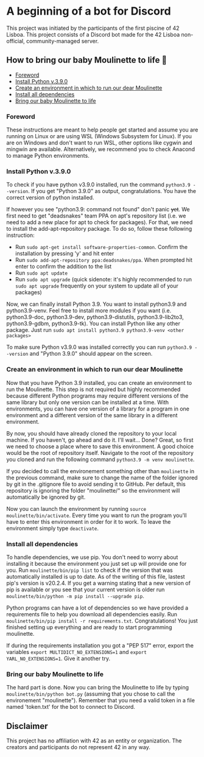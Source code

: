 # A beginning of a bot for Discord

This project was initiated by the participants of the first piscine of 42 Lisboa. This project consists of a Discord bot made for the 42 Lisboa non-official, community-managed server.

## How to bring our baby Moulinette to life 🤖

* [Foreword](#foreword)
* [Install Python v.3.9.0](#install-python-v390)
* [Create an environment in which to run our dear Moulinette](#create-an-environment-in-which-to-run-out-dear-moulinette)
* [Install all dependencies](#install-all-dependencies)
* [Bring our baby Moulinette to life](#bring-our-baby-moulinette-to-life)

### Foreword

These instructions are meant to help people get started and assume you are running on Linux or are using WSL (Windows Subsystem for Linux). If you are on Windows and don't want to run WSL, other options like cygwin and mingwin are available. Alternatively, we recommend you to check Anacond to manage Python environments.

### Install Python v.3.9.0 

To check if you have python v3.9.0 installed, run the command `python3.9 --version`. If you get "Python 3.9.0" as output, congratulations. You have the correct version of python installed.

If however you see "python3.9: command not found" don't panic ~~yet~~. We first need to get "deadsnakes" team PPA on apt's repository list (i.e. we need to add a new place for apt to check for packages). For that, we need to install the add-apt-repository package. To do so, follow these following instruction: 
- Run `sudo apt-get install software-properties-common`. Confirm the installation by pressing 'y' and hit enter
- Run `sudo add-apt-repository ppa:deadsnakes/ppa`. When prompted hit enter to confirm the addition to the list 
- Run `sudo apt update` 
- Run `sudo apt upgrade` (quick sidenote: it's highly recommended to run `sudo apt upgrade` frequently on your system to update all of your packages)

Now, we can finally install Python 3.9. You want to install python3.9 and python3.9-venv. Feel free to install more modules if you want (i.e. python3.9-doc, python3.9-dev, python3.9-distutils, python3.9-lib2to3, python3.9-gdbm, python3.9-tk). You can install Python like any other package. Just run `sudo apt install python3.9 python3.9-venv <other packages>`

To make sure Python v3.9.0 was installed correctly you can run `python3.9 --version` and "Python 3.9.0" should appear on the screen.

### Create an environment in which to run our dear Moulinette

Now that you have Python 3.9 installed, you can create an environment to run the Moulinette. This step is not required but highly recommended because different Python programs may require different versions of the same library but only one version can be installed at a time. With environments, you can have one version of a library for a program in one environment and a different version of the same library in a different environment.

By now, you should have already cloned the repository to your local machine. If you haven't, go ahead and do it. I'll wait... Done? Great, so first we need to choose a place where to save this environment. A good choice would be the root of repository itself. Navigate to the root of the repository you cloned and run the following command `python3.9 -m venv moulinette`. 

If you decided to call the environement something other than `moulinette` in the previous command, make sure to change the name of the folder ignored by git in the .gitignore file to avoid sending it to GitHub. Per default, this repository is ignoring the folder "moulinette/" so the environment will automatically be ignored by git.

Now you can launch the environment by running `source moulinette/bin/activate`. Every time you want to run the program you'll have to enter this environment in order for it to work. To leave the environment simply type `deactivate`.

### Install all dependencies

To handle dependencies, we use pip. You don't need to worry about installing it because the environment you just set up will provide one for you. Run `moulinette/bin/pip list` to check if the version that was automatically installed is up to date. As of the writing of this file, lastest pip's version is v20.2.4. If you get a warning stating that a new version of pip is available or you see that your current version is older run `moulinette/bin/python -m pip install --upgrade pip`.

Python programs can have a lot of dependencies so we have provided a requirements file to help you download all dependencies easily. Run `moulinette/bin/pip install -r requirements.txt`. Congratulations! You just finished setting up everything and are ready to start programming moulinette.

If during the requirements installation you got a "PEP 517" error, export the variables `export MULTIDICT_NO_EXTENSIONS=1` and `export YARL_NO_EXTENSIONS=1`. Give it another try. 

### Bring our baby Moulinette to life

The hard part is done. Now you can bring the Moulinette to life by typing `moulinette/bin/python bot.py` (assuming that you chose to call the environement "moulinette"). Remember that you need a valid token in a file named 'token.txt' for the bot to connect to Discord.

## Disclaimer

This project has no affiliation with 42 as an entity or organization. The creators and participants do not represent 42 in any way.
